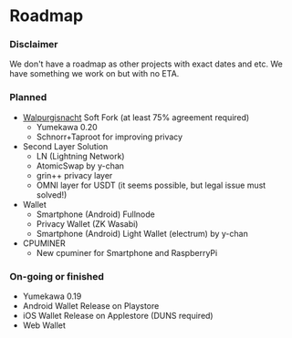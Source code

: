 # Roadmap

### Disclaimer
We don't have a roadmap as other projects with exact dates and etc. We have something we work on but with no ETA.

### Planned
- [Walpurgisnacht](https://gist.github.com/decryp2kanon/1f8f56b5b28e5aa5895d2bf75d335603) Soft Fork (at least 75% agreement required)
  * Yumekawa 0.20
  * Schnorr+Taproot for improving privacy
- Second Layer Solution
  * LN (Lightning Network)
  * AtomicSwap by y-chan
  * grin++ privacy layer
  * OMNI layer for USDT (it seems possible, but legal issue must solved!)
- Wallet
  * Smartphone (Android) Fullnode
  * Privacy Wallet (ZK Wasabi)
  * Smartphone (Android) Light Wallet (electrum) by y-chan
- CPUMINER
  * New cpuminer for Smartphone and RaspberryPi

### On-going or finished
- Yumekawa 0.19
- Android Wallet Release on Playstore
- iOS Wallet Release on Applestore (DUNS required)
- Web Wallet
